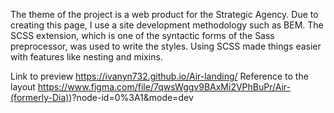 The theme of the project is a web product for the Strategic Agency.
Due to creating this page, I use a site development methodology such as BEM. 
The SCSS extension, which is one of the syntactic forms of the Sass preprocessor, was used to write the styles. 
Using SCSS made things easier with features like nesting and mixins.

Link to preview https://ivanyn732.github.io/Air-landing/
Reference to the layout https://www.figma.com/file/7qwsWggv9BAxMi2VPhBuPr/Air-(formerly-Dia))?node-id=0%3A1&mode=dev
